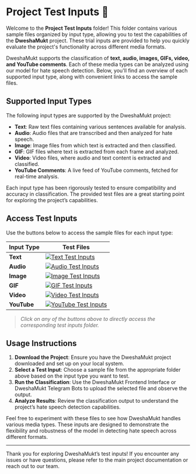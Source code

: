 # Project Test Inputs 📂

Welcome to the **Project Test Inputs** folder! This folder contains various sample files organized by input type, allowing you to test the capabilities of the **DweshaMukt** project. These trial inputs are provided to help you quickly evaluate the project's functionality across different media formats.

DweshaMukt supports the classification of **text, audio, images, GIFs, video, and YouTube comments**. Each of these media types can be analyzed using our model for hate speech detection. Below, you'll find an overview of each supported input type, along with convenient links to access the sample files.

## Supported Input Types

The following input types are supported by the DweshaMukt project:

- **Text**: Raw text files containing various sentences available for analysis.
- **Audio**: Audio files that are transcribed and then analyzed for hate speech.
- **Image**: Image files from which text is extracted and then classified.
- **GIF**: GIF files where text is extracted from each frame and analyzed.
- **Video**: Video files, where audio and text content is extracted and classified.
- **YouTube Comments**: A live feed of YouTube comments, fetched for real-time analysis.

Each input type has been rigorously tested to ensure compatibility and accuracy in classification. The provided test files are a great starting point for exploring the project’s capabilities.

## Access Test Inputs

Use the buttons below to access the sample files for each input type:

| Input Type   | Test Files |
|--------------|------------|
| **Text**     | [![Text Test Inputs](https://img.shields.io/badge/View-Text%20Files-white?style=for-the-badge)](https://github.com/StudiYash/DweshaMukt/tree/main/Project%20Test%20Inputs/Text) |
| **Audio**    | [![Audio Test Inputs](https://img.shields.io/badge/View-Audio%20Files-magenta?style=for-the-badge)](https://github.com/StudiYash/DweshaMukt/tree/main/Project%20Test%20Inputs/Audios) |
| **Image**    | [![Image Test Inputs](https://img.shields.io/badge/View-Image%20Files-indigo?style=for-the-badge)](https://github.com/StudiYash/DweshaMukt/tree/main/Project%20Test%20Inputs/Images) |
| **GIF**      | [![GIF Test Inputs](https://img.shields.io/badge/View-GIF%20Files-gold?style=for-the-badge)](https://github.com/StudiYash/DweshaMukt/tree/main/Project%20Test%20Inputs/GIFs) |
| **Video**    | [![Video Test Inputs](https://img.shields.io/badge/View-Video%20Files-blue?style=for-the-badge)](https://github.com/StudiYash/DweshaMukt/tree/main/Project%20Test%20Inputs/Videos) |
| **YouTube**  | [![YouTube Test Inputs](https://img.shields.io/badge/View-YouTube%20Files-crimson?style=for-the-badge)](https://github.com/StudiYash/DweshaMukt/tree/main/Project%20Test%20Inputs/YouTube) |

> *Click on any of the buttons above to directly access the corresponding test inputs folder.*

## Usage Instructions

1. **Download the Project**: Ensure you have the DweshaMukt project downloaded and set up on your local system.
2. **Select a Test Input**: Choose a sample file from the appropriate folder above based on the input type you want to test.
3. **Run the Classification**: Use the DweshaMukt Frontend Interface or DweshaMukt Telegram Bots to upload the selected file and observe the output.
4. **Analyze Results**: Review the classification output to understand the project’s hate speech detection capabilities.

Feel free to experiment with these files to see how DweshaMukt handles various media types. These inputs are designed to demonstrate the flexibility and robustness of the model in detecting hate speech across different formats.

---

Thank you for exploring DweshaMukt’s test inputs! If you encounter any issues or have questions, please refer to the main project documentation or reach out to our team.
